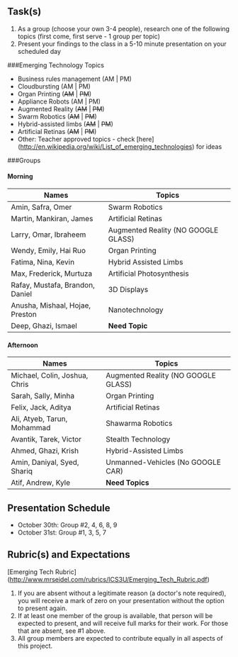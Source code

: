 Task(s)
-------
1. As a group (choose your own 3-4 people), research one of the following topics (first come, first serve - 1 group per topic)
2. Present your findings to the class in a 5-10 minute presentation on your scheduled day

###Emerging Technology Topics
- Business rules management (AM | PM)
- Cloudbursting (AM | PM)
- Organ Printing (~~AM~~ | ~~PM~~)
- Appliance Robots (AM | PM)
- Augmented Reality (~~AM~~ | ~~PM~~)
- Swarm Robotics (~~AM~~ | ~~PM~~)
- Hybrid-assisted limbs (~~AM~~ | ~~PM~~)
- Artificial Retinas (~~AM~~ | ~~PM~~)
- Other: Teacher approved topics - check [here] (http://en.wikipedia.org/wiki/List_of_emerging_technologies) for ideas

###Groups
#### Morning
| Names | Topics |
|-------|--------|
| Amin, Safra, Omer | Swarm Robotics |
| Martin, Mankiran, James | Artificial Retinas |
| Larry, Omar, Ibraheem | Augmented Reality (NO GOOGLE GLASS) |
| Wendy, Emily, Hai Ruo | Organ Printing |
| Fatima, Nina, Kevin | Hybrid Assisted Limbs |
| Max, Frederick, Murtuza | Artificial Photosynthesis |
| Rafay, Mustafa, Brandon, Daniel | 3D Displays |
| Anusha, Mishaal, Hojae, Preston | Nanotechnology |
| Deep, Ghazi, Ismael | **Need Topic** |

#### Afternoon
| Names | Topics |
|-------|--------|
| Michael, Colin, Joshua, Chris | Augmented Reality (NO GOOGLE GLASS) |
| Sarah, Sally, Minha | Organ Printing |
| Felix, Jack, Aditya | Artificial Retinas |
| Ali, Atyeb, Tarun, Mohammad | Shawarma Robotics |
| Avantik, Tarek, Victor | Stealth Technology |
| Ahmed, Ghazi, Krish | Hybrid-Assisted Limbs |
| Amin, Daniyal, Syed, Shariq | Unmanned-Vehicles (No GOOGLE CAR) |
| Atif, Andrew, Kyle | **Need Topics** |

Presentation Schedule
------------------
- October 30th: Group #2, 4, 6, 8, 9
- October 31st: Group #1, 3, 5, 7

Rubric(s) and Expectations
--------------------------
[Emerging Tech Rubric] (http://www.mrseidel.com/rubrics/ICS3U/Emerging_Tech_Rubric.pdf)

1. If you are absent without a legitimate reason (a doctor's note required), you will receive a mark of zero on your presentation without the option to present again.
2. If at least one member of the group is available, that person will be expected to present, and will receive full marks for their work. For those that are absent, see #1 above.
3. All group members are expected to contribute equally in all aspects of this project.
